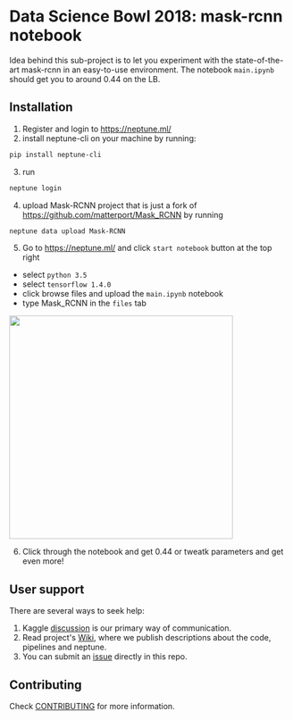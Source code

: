 # Data Science Bowl 2018: mask-rcnn notebook

Idea behind this sub-project is to let you experiment with the state-of-the-art mask-rcnn in an easy-to-use environment.
The notebook `main.ipynb` should get you to around 0.44 on the LB.

## Installation

1. Register and login to https://neptune.ml/
2. install neptune-cli on your machine by running:
```bash
pip install neptune-cli
```
3. run
```bash
neptune login
```
4. upload Mask-RCNN project that is just a fork of https://github.com/matterport/Mask_RCNN by running
```bash
neptune data upload Mask-RCNN
```
5. Go to https://neptune.ml/ and click `start notebook` button at the top right
* select `python 3.5` 
* select `tensorflow 1.4.0`
* click browse files and upload the `main.ipynb` notebook
* type Mask_RCNN in the `files` tab

<img src="https://gist.githubusercontent.com/jakubczakon/10e5eb3d5024cc30cdb056d5acd3d92f/raw/577a2614cd1041f6251b6096029272f3547d78df/readme_neptune_rcnn.png" width="400" height="400" />



6. Click through the notebook and get 0.44 or tweatk parameters and get even more!

## User support
There are several ways to seek help:
1. Kaggle [discussion](https://www.kaggle.com) is our primary way of communication.
2. Read project's [Wiki](https://github.com/neptune-ml/data-science-bowl-2018/wiki), where we publish descriptions about the code, pipelines and neptune.
3. You can submit an [issue](https://github.com/neptune-ml/data-science-bowl-2018/issues) directly in this repo.

## Contributing
Check [CONTRIBUTING](CONTRIBUTING.md) for more information.
